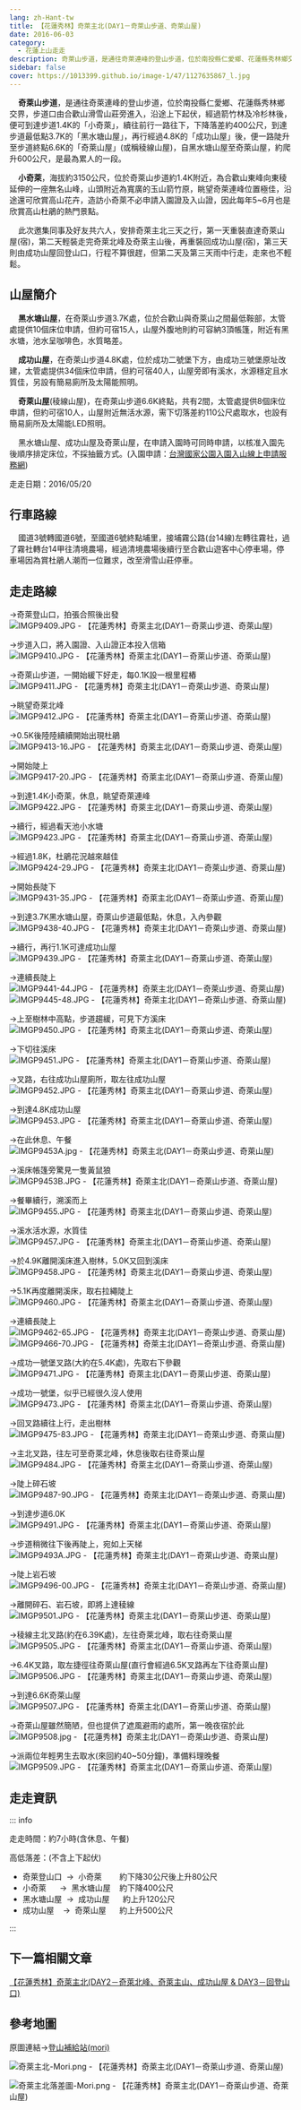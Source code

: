 ```yaml
---
lang: zh-Hant-tw
title: 【花蓮秀林】奇萊主北(DAY1－奇萊山步道、奇萊山屋)
date: 2016-06-03
category: 
  - 花蓮上山走走
description: 奇萊山步道，是通往奇萊連峰的登山步道，位於南投縣仁愛鄉、花蓮縣秀林鄉交界，步道口由合歡山滑雪山莊旁進入，沿途上下起伏，經過箭竹林及冷杉林後，便可到達步道1.4K的「小奇萊」，續往前行一路往下，下降落差約400公尺，到達步道最低點3.7K的「黑水塘山屋」，再行經過4.8K的「成功山屋」後，便一路陡升至步道終點6.6K的「奇萊山屋」(或稱稜線山屋)，自黑水塘山屋至奇萊山屋，約爬升600公尺，是最為累人的一段。
sidebar: false
cover: https://1013399.github.io/image-1/47/1127635867_l.jpg
---
```


    **奇萊山步道**，是通往奇萊連峰的登山步道，位於南投縣仁愛鄉、花蓮縣秀林鄉交界，步道口由合歡山滑雪山莊旁進入，沿途上下起伏，經過箭竹林及冷杉林後，便可到達步道1.4K的「小奇萊」，續往前行一路往下，下降落差約400公尺，到達步道最低點3.7K的「黑水塘山屋」，再行經過4.8K的「成功山屋」後，便一路陡升至步道終點6.6K的「奇萊山屋」(或稱稜線山屋)，自黑水塘山屋至奇萊山屋，約爬升600公尺，是最為累人的一段。  

<!-- more -->

    **小奇萊**，海拔約3150公尺，位於奇萊山步道約1.4K附近，為合歡山東峰向東稜延伸的一座無名山峰，山頭附近為寬廣的玉山箭竹原，眺望奇萊連峰位置極佳，沿途還可欣賞高山花卉，造訪小奇萊不必申請入園證及入山證，因此每年5~6月也是欣賞高山杜鵑的熱門景點。  

    此次邀集同事及好友共六人，安排奇萊主北三天之行，第一天重裝直達奇萊山屋(宿)，第二天輕裝走完奇萊北峰及奇萊主山後，再重裝回成功山屋(宿)，第三天則由成功山屋回登山口，行程不算很趕，但第二天及第三天雨中行走，走來也不輕鬆。


## 山屋簡介

    **黑水塘山屋**，在奇萊山步道3.7K處，位於合歡山與奇萊山之間最低鞍部，太管處提供10個床位申請，但約可宿15人，山屋外腹地則約可容納3頂帳篷，附近有黑水塘，池水呈咖啡色，水質略差。  

    **成功山屋**，在奇萊山步道4.8K處，位於成功二號堡下方，由成功三號堡原址改建，太管處提供34個床位申請，但約可宿40人，山屋旁即有溪水，水源穩定且水質佳，另設有簡易廁所及太陽能照明。  

    **奇萊山屋**(稜線山屋)，在奇萊山步道6.6K終點，共有2間，太管處提供8個床位申請，但約可宿10人，山屋附近無活水源，需下切落差約110公尺處取水，也設有簡易廁所及太陽能LED照明。  

    黑水塘山屋、成功山屋及奇萊山屋，在申請入園時可同時申請，以核准入園先後順序排定床位，不採抽籤方式。(入園申請：[台灣國家公園入園入山線上申請服務網](http://npm.cpami.gov.tw/apply_1.aspx))

走走日期：2016/05/20

## 行車路線

    國道3號轉國道6號，至國道6號終點埔里，接埔霧公路(台14線)左轉往霧社，過了霧社轉台14甲往清境農場，經過清境農場後續行至合歡山遊客中心停車場，停車場因為賞杜鵑人潮而一位難求，改至滑雪山莊停車。


## 走走路線 

→奇萊登山口，拍張合照後出發  
![IMGP9409.JPG - 【花蓮秀林】奇萊主北(DAY1－奇萊山步道、奇萊山屋)](https://1013399.github.io/image-1/47/1127635519_l.jpg)

→步道入口，將入園證、入山證正本投入信箱  
![IMGP9410.JPG - 【花蓮秀林】奇萊主北(DAY1－奇萊山步道、奇萊山屋)](https://1013399.github.io/image-1/47/1127636833_l.jpg)

→奇萊山步道，一開始緩下好走，每0.1K設一根里程樁  
![IMGP9411.JPG - 【花蓮秀林】奇萊主北(DAY1－奇萊山步道、奇萊山屋)](https://1013399.github.io/image-1/47/1127637117_l.jpg)

→眺望奇萊北峰  
![IMGP9412.JPG - 【花蓮秀林】奇萊主北(DAY1－奇萊山步道、奇萊山屋)](https://1013399.github.io/image-1/47/1127636340_l.jpg)

→0.5K後陸陸續續開始出現杜鵑  
![IMGP9413-16.JPG - 【花蓮秀林】奇萊主北(DAY1－奇萊山步道、奇萊山屋)](https://1013399.github.io/image-1/47/1127636427_l.jpg)

→開始陡上  
![IMGP9417-20.JPG - 【花蓮秀林】奇萊主北(DAY1－奇萊山步道、奇萊山屋)](https://1013399.github.io/image-1/47/1127636848_l.jpg)

→到達1.4K小奇萊，休息，眺望奇萊連峰  
![IMGP9422.JPG - 【花蓮秀林】奇萊主北(DAY1－奇萊山步道、奇萊山屋)](https://1013399.github.io/image-1/47/1127635835_l.jpg)

→續行，經過看天池小水塘  
![IMGP9423.JPG - 【花蓮秀林】奇萊主北(DAY1－奇萊山步道、奇萊山屋)](https://1013399.github.io/image-1/47/1127636539_l.jpg)

→經過1.8K，杜鵑花況越來越佳  
![IMGP9424-29.JPG - 【花蓮秀林】奇萊主北(DAY1－奇萊山步道、奇萊山屋)](https://1013399.github.io/image-1/47/1127637983_l.jpg)

→開始長陡下  
![IMGP9431-35.JPG - 【花蓮秀林】奇萊主北(DAY1－奇萊山步道、奇萊山屋)](https://1013399.github.io/image-1/47/1127635838_l.jpg)

→到達3.7K黑水塘山屋，奇萊山步道最低點，休息，入內參觀  
![IMGP9438-40.JPG - 【花蓮秀林】奇萊主北(DAY1－奇萊山步道、奇萊山屋)](https://1013399.github.io/image-1/47/1127635539_l.jpg)

→續行，再行1.1K可達成功山屋  
![IMGP9439.JPG - 【花蓮秀林】奇萊主北(DAY1－奇萊山步道、奇萊山屋)](https://1013399.github.io/image-1/47/1127635841_l.jpg)

→連續長陡上  
![IMGP9441-44.JPG - 【花蓮秀林】奇萊主北(DAY1－奇萊山步道、奇萊山屋)](https://1013399.github.io/image-1/47/1127637436_l.jpg)  
![IMGP9445-48.JPG - 【花蓮秀林】奇萊主北(DAY1－奇萊山步道、奇萊山屋)](https://1013399.github.io/image-1/47/1127638073_l.jpg)

→上至樹林中高點，步道趨緩，可見下方溪床  
![IMGP9450.JPG - 【花蓮秀林】奇萊主北(DAY1－奇萊山步道、奇萊山屋)](https://1013399.github.io/image-1/47/1127635545_l.jpg)

→下切往溪床  
![IMGP9451.JPG - 【花蓮秀林】奇萊主北(DAY1－奇萊山步道、奇萊山屋)](https://1013399.github.io/image-1/47/1127638170_l.jpg)

→叉路，右往成功山屋廁所，取左往成功山屋  
![IMGP9452.JPG - 【花蓮秀林】奇萊主北(DAY1－奇萊山步道、奇萊山屋)](https://1013399.github.io/image-1/47/1127635602_l.jpg)

→到達4.8K成功山屋  
![IMGP9453.JPG - 【花蓮秀林】奇萊主北(DAY1－奇萊山步道、奇萊山屋)](https://1013399.github.io/image-1/47/1127635849_l.jpg)

→在此休息、午餐  
![IMGP9453A.jpg - 【花蓮秀林】奇萊主北(DAY1－奇萊山步道、奇萊山屋)](https://1013399.github.io/image-1/47/1127637438_l.jpg)

→溪床帳篷旁驚見一隻黃鼠狼  
![IMGP9453B.JPG - 【花蓮秀林】奇萊主北(DAY1－奇萊山步道、奇萊山屋)](https://1013399.github.io/image-1/47/1127635546_l.jpg)

→餐畢續行，溯溪而上  
![IMGP9455.JPG - 【花蓮秀林】奇萊主北(DAY1－奇萊山步道、奇萊山屋)](https://1013399.github.io/image-1/47/1127638076_l.jpg)

→溪水活水源，水質佳  
![IMGP9457.JPG - 【花蓮秀林】奇萊主北(DAY1－奇萊山步道、奇萊山屋)](https://1013399.github.io/image-1/47/1127638274_l.jpg)

→於4.9K離開溪床進入樹林，5.0K又回到溪床  
![IMGP9458.JPG - 【花蓮秀林】奇萊主北(DAY1－奇萊山步道、奇萊山屋)](https://1013399.github.io/image-1/47/1127636949_l.jpg)

→5.1K再度離開溪床，取右拉繩陡上  
![IMGP9460.JPG - 【花蓮秀林】奇萊主北(DAY1－奇萊山步道、奇萊山屋)](https://1013399.github.io/image-1/47/1127637134_l.jpg)

→連續長陡上  
![IMGP9462-65.JPG - 【花蓮秀林】奇萊主北(DAY1－奇萊山步道、奇萊山屋)](https://1013399.github.io/image-1/47/1127637996_l.jpg)  
![IMGP9466-70.JPG - 【花蓮秀林】奇萊主北(DAY1－奇萊山步道、奇萊山屋)](https://1013399.github.io/image-1/47/1127635863_l.jpg)

→成功一號堡叉路(大約在5.4K處)，先取右下參觀  
![IMGP9471.JPG - 【花蓮秀林】奇萊主北(DAY1－奇萊山步道、奇萊山屋)](https://1013399.github.io/image-1/47/1127638083_l.jpg)

→成功一號堡，似乎已經很久沒人使用  
![IMGP9473.JPG - 【花蓮秀林】奇萊主北(DAY1－奇萊山步道、奇萊山屋)](https://1013399.github.io/image-1/47/1127638469_l.jpg)

→回叉路續往上行，走出樹林  
![IMGP9475-83.JPG - 【花蓮秀林】奇萊主北(DAY1－奇萊山步道、奇萊山屋)](https://1013399.github.io/image-1/47/1127638190_l.jpg)

→主北叉路，往左可至奇萊北峰，休息後取右往奇萊山屋  
![IMGP9484.JPG - 【花蓮秀林】奇萊主北(DAY1－奇萊山步道、奇萊山屋)](https://1013399.github.io/image-1/47/1127637997_l.jpg)

→陡上碎石坡  
![IMGP9487-90.JPG - 【花蓮秀林】奇萊主北(DAY1－奇萊山步道、奇萊山屋)](https://1013399.github.io/image-1/47/1127637136_l.jpg)

→到達步道6.0K  
![IMGP9491.JPG - 【花蓮秀林】奇萊主北(DAY1－奇萊山步道、奇萊山屋)](https://1013399.github.io/image-1/47/1127636366_l.jpg)

→步道稍微往下後再陡上，宛如上天梯  
![IMGP9493A.JPG - 【花蓮秀林】奇萊主北(DAY1－奇萊山步道、奇萊山屋)](https://1013399.github.io/image-1/47/1127635611_l.jpg)

→陡上岩石坡  
![IMGP9496-00.JPG - 【花蓮秀林】奇萊主北(DAY1－奇萊山步道、奇萊山屋)](https://1013399.github.io/image-1/47/1127637998_l.jpg)

→離開碎石、岩石坡，即將上達稜線  
![IMGP9501.JPG - 【花蓮秀林】奇萊主北(DAY1－奇萊山步道、奇萊山屋)](https://1013399.github.io/image-1/47/1127638288_l.jpg)

→稜線主北叉路(約在6.39K處)，左往奇萊北峰，取右往奇萊山屋  
![IMGP9505.JPG - 【花蓮秀林】奇萊主北(DAY1－奇萊山步道、奇萊山屋)](https://1013399.github.io/image-1/47/1127635867_l.jpg)

→6.4K叉路，取左捷徑往奇萊山屋(直行會經過6.5K叉路再左下往奇萊山屋)  
![IMGP9506.JPG - 【花蓮秀林】奇萊主北(DAY1－奇萊山步道、奇萊山屋)](https://1013399.github.io/image-1/47/1127637455_l.jpg)

→到達6.6K奇萊山屋  
![IMGP9507.JPG - 【花蓮秀林】奇萊主北(DAY1－奇萊山步道、奇萊山屋)](https://1013399.github.io/image-1/47/1127636959_l.jpg)

→奇萊山屋雖然簡陋，但也提供了遮風避雨的處所，第一晚夜宿於此  
![IMGP9508.jpg - 【花蓮秀林】奇萊主北(DAY1－奇萊山步道、奇萊山屋)](https://1013399.github.io/image-1/47/1127638197_l.jpg)

→派兩位年輕男生去取水(來回約40~50分鐘)，準備料理晚餐  
![IMGP9509.JPG - 【花蓮秀林】奇萊主北(DAY1－奇萊山步道、奇萊山屋)](https://1013399.github.io/image-1/47/1127638290_l.jpg)

## 走走資訊
::: info

走走時間：約7小時(含休息、午餐)

高低落差：(不含上下起伏)  
- 奇萊登山口  →  小奇萊        約下降30公尺後上升80公尺  
- 小奇萊      →  黑水塘山屋    約下降400公尺  
- 黑水塘山屋  →  成功山屋      約上升120公尺  
- 成功山屋    →  奇萊山屋      約上升500公尺

:::

## 下一篇相關文章
[【花蓮秀林】奇萊主北(DAY2－奇萊北峰、奇萊主山、成功山屋 & DAY3－回登山口)](/posts/post-46-2016-06-04.md)

## 參考地圖
原圖連結→[登山補給站(mori)](http://www.keepon.com.tw/thread-559d6718-13d8-e411-93ec-000e04b74954.html)  

![奇萊主北-Mori.png - 【花蓮秀林】奇萊主北(DAY1－奇萊山步道、奇萊山屋)](https://1013399.github.io/image-1/47/1127639176_l.jpg)

![奇萊主北落差圖-Mori.png - 【花蓮秀林】奇萊主北(DAY1－奇萊山步道、奇萊山屋)](https://1013399.github.io/image-1/47/1127638977_l.jpg)